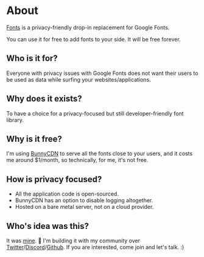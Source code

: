 
# About

[Fonts](https://fonts.coollabs.io) is a privacy-friendly drop-in replacement for Google Fonts.

You can use it for free to add fonts to your side. It will be free forever.

## Who is it for?
Everyone with privacy issues with Google Fonts does not want their users to be used as data while surfing your websites/applications.

## Why does it exists?
To have a choice for a privacy-focused but still developer-friendly font library.

## Why is it free?
I'm using [BunnyCDN](https://bunny.net/) to serve all the fonts close to your users, and it costs me around $1/month, so technically, for me, it's not free.

## How is privacy focused?
- All the application code is open-sourced.
- BunnyCDN has an option to disable logging altogether.
- Hosted on a bare metal server, not on a cloud provider.   

## Who's idea was this?
It was [mine](https://twitter.com/andrasbacsai). 👋 I'm building it with my community over [Twitter](https://twitter.com/andrasbacsai)/[Discord](https://discord.gg/6rDM4fkymF)/[Github](https://github.com/coollabsio/coolify). If you are interested, come join and let's talk. :)
